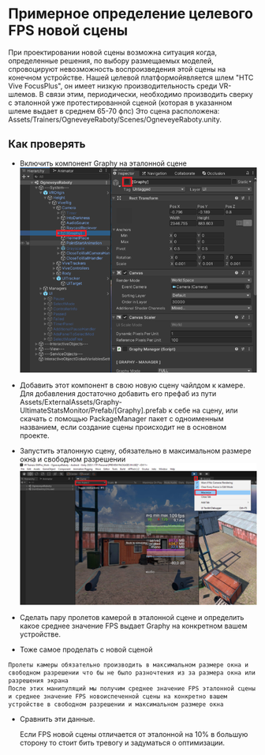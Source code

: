 # Примерное определение целевого FPS новой сцены

При проектировании новой сцены возможна ситуация когда, определенные решения, по выбору размещаемых моделей, 
спровоцируют невозможность воспроизведения этой сцены на конечном устройстве.
Нашей целевой платформойявляется шлем "HTC Vive FocusPlus", он имеет низкую производительность среди VR-шлемов.
В связи этим, периодически, необходимо производить сверку с эталонной уже протестированной сценой (которая в указанном шлеме выдает в среднем 65-70 фпс)
Это сцена расположена: Assets/Trainers/OgneveyeRaboty/Scenes/OgneveyeRaboty.unity.

## Как проверять
- Включить компонент Graphy на эталонной сцене 
![Alt text](../Images/DeterminationNewScene1.png)

- Добавить этот компонент в свою новую сцену чайлдом к камере. Для добавления достаточно добавить его префаб из пути Assets/ExternalAssets/Graphy-UltimateStatsMonitor/Prefab/[Graphy].prefab
к себе на сцену, или скачать с помощью PackageManager пакет с одноименным названием, если создание сцены происходит не в основном проекте.
- Запустить эталонную сцену, обязательно в максимальном размере окна и свободном разрешении
![Alt text](../Images/DeterminationNewScene2.png)
- Сделать пару пролетов камерой в эталонной сцене и определить какое среднее значение FPS выдает Graphy на конкретном вашем устройстве.
- Тоже самое проделать с новой сценой

```
Пролеты камеры обязательно производить в максимальном размере окна и свободном разрешении что бы не было разночтения из за размера окна или разрешения экрана
После этих манипуляций мы получим среднее значение FPS эталонной сцены и среднее значение FPS новоиспеченной сцены на конкретно вашем устройстве в свободном разрешении и максимальном размере окна
```

- Сравнить эти данные.

	Если FPS новой сцены отличается от эталонной на 10% в большую сторону то стоит бить тревогу и задуматься о оптимизации. 